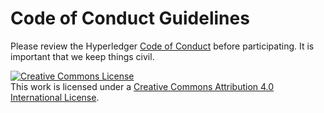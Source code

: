 Code of Conduct Guidelines
==========================

Please review the Hyperledger [Code of
Conduct](https://lf-decentralized-trust.github.io/governance/governing-documents/code-of-conduct.html#code-of-conduct)
before participating. It is important that we keep things civil.

<a rel="license" href="http://creativecommons.org/licenses/by/4.0/"><img alt="Creative Commons License" style="border-width:0" src="https://i.creativecommons.org/l/by/4.0/88x31.png" /></a><br />This work is licensed under a <a rel="license" href="http://creativecommons.org/licenses/by/4.0/">Creative Commons Attribution 4.0 International License</a>.
